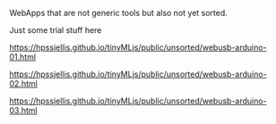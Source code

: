 WebApps that are not generic tools but also not yet sorted.


Just some trial stuff here


https://hpssjellis.github.io/tinyMLjs/public/unsorted/webusb-arduino-01.html

https://hpssjellis.github.io/tinyMLjs/public/unsorted/webusb-arduino-02.html

https://hpssjellis.github.io/tinyMLjs/public/unsorted/webusb-arduino-03.html





